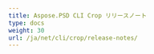 ```yaml
---
title: Aspose.PSD CLI Crop リリースノート
type: docs
weight: 30
url: /ja/net/cli/crop/release-notes/
---
```

